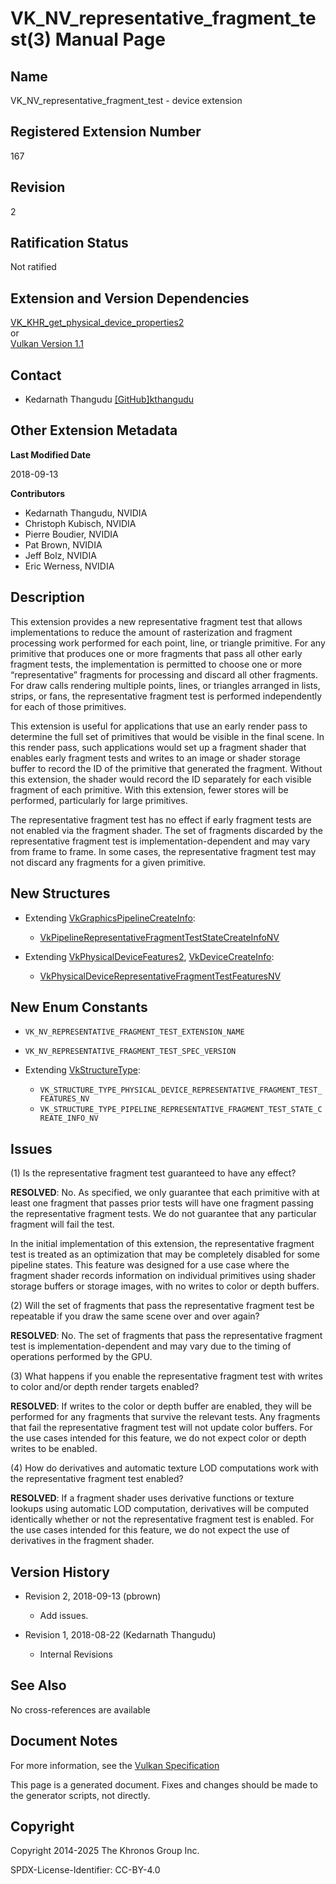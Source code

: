 # VK\_NV\_representative\_fragment\_test(3) Manual Page

## Name

VK\_NV\_representative\_fragment\_test - device extension



## [](#_registered_extension_number)Registered Extension Number

167

## [](#_revision)Revision

2

## [](#_ratification_status)Ratification Status

Not ratified

## [](#_extension_and_version_dependencies)Extension and Version Dependencies

[VK\_KHR\_get\_physical\_device\_properties2](https://registry.khronos.org/vulkan/specs/latest/man/html/VK_KHR_get_physical_device_properties2.html)  
or  
[Vulkan Version 1.1](#versions-1.1)

## [](#_contact)Contact

- Kedarnath Thangudu [\[GitHub\]kthangudu](https://github.com/KhronosGroup/Vulkan-Docs/issues/new?body=%5BVK_NV_representative_fragment_test%5D%20%40kthangudu%0A%2AHere%20describe%20the%20issue%20or%20question%20you%20have%20about%20the%20VK_NV_representative_fragment_test%20extension%2A)

## [](#_other_extension_metadata)Other Extension Metadata

**Last Modified Date**

2018-09-13

**Contributors**

- Kedarnath Thangudu, NVIDIA
- Christoph Kubisch, NVIDIA
- Pierre Boudier, NVIDIA
- Pat Brown, NVIDIA
- Jeff Bolz, NVIDIA
- Eric Werness, NVIDIA

## [](#_description)Description

This extension provides a new representative fragment test that allows implementations to reduce the amount of rasterization and fragment processing work performed for each point, line, or triangle primitive. For any primitive that produces one or more fragments that pass all other early fragment tests, the implementation is permitted to choose one or more “representative” fragments for processing and discard all other fragments. For draw calls rendering multiple points, lines, or triangles arranged in lists, strips, or fans, the representative fragment test is performed independently for each of those primitives.

This extension is useful for applications that use an early render pass to determine the full set of primitives that would be visible in the final scene. In this render pass, such applications would set up a fragment shader that enables early fragment tests and writes to an image or shader storage buffer to record the ID of the primitive that generated the fragment. Without this extension, the shader would record the ID separately for each visible fragment of each primitive. With this extension, fewer stores will be performed, particularly for large primitives.

The representative fragment test has no effect if early fragment tests are not enabled via the fragment shader. The set of fragments discarded by the representative fragment test is implementation-dependent and may vary from frame to frame. In some cases, the representative fragment test may not discard any fragments for a given primitive.

## [](#_new_structures)New Structures

- Extending [VkGraphicsPipelineCreateInfo](https://registry.khronos.org/vulkan/specs/latest/man/html/VkGraphicsPipelineCreateInfo.html):
  
  - [VkPipelineRepresentativeFragmentTestStateCreateInfoNV](https://registry.khronos.org/vulkan/specs/latest/man/html/VkPipelineRepresentativeFragmentTestStateCreateInfoNV.html)
- Extending [VkPhysicalDeviceFeatures2](https://registry.khronos.org/vulkan/specs/latest/man/html/VkPhysicalDeviceFeatures2.html), [VkDeviceCreateInfo](https://registry.khronos.org/vulkan/specs/latest/man/html/VkDeviceCreateInfo.html):
  
  - [VkPhysicalDeviceRepresentativeFragmentTestFeaturesNV](https://registry.khronos.org/vulkan/specs/latest/man/html/VkPhysicalDeviceRepresentativeFragmentTestFeaturesNV.html)

## [](#_new_enum_constants)New Enum Constants

- `VK_NV_REPRESENTATIVE_FRAGMENT_TEST_EXTENSION_NAME`
- `VK_NV_REPRESENTATIVE_FRAGMENT_TEST_SPEC_VERSION`
- Extending [VkStructureType](https://registry.khronos.org/vulkan/specs/latest/man/html/VkStructureType.html):
  
  - `VK_STRUCTURE_TYPE_PHYSICAL_DEVICE_REPRESENTATIVE_FRAGMENT_TEST_FEATURES_NV`
  - `VK_STRUCTURE_TYPE_PIPELINE_REPRESENTATIVE_FRAGMENT_TEST_STATE_CREATE_INFO_NV`

## [](#_issues)Issues

(1) Is the representative fragment test guaranteed to have any effect?

**RESOLVED**: No. As specified, we only guarantee that each primitive with at least one fragment that passes prior tests will have one fragment passing the representative fragment tests. We do not guarantee that any particular fragment will fail the test.

In the initial implementation of this extension, the representative fragment test is treated as an optimization that may be completely disabled for some pipeline states. This feature was designed for a use case where the fragment shader records information on individual primitives using shader storage buffers or storage images, with no writes to color or depth buffers.

(2) Will the set of fragments that pass the representative fragment test be repeatable if you draw the same scene over and over again?

**RESOLVED**: No. The set of fragments that pass the representative fragment test is implementation-dependent and may vary due to the timing of operations performed by the GPU.

(3) What happens if you enable the representative fragment test with writes to color and/or depth render targets enabled?

**RESOLVED**: If writes to the color or depth buffer are enabled, they will be performed for any fragments that survive the relevant tests. Any fragments that fail the representative fragment test will not update color buffers. For the use cases intended for this feature, we do not expect color or depth writes to be enabled.

(4) How do derivatives and automatic texture LOD computations work with the representative fragment test enabled?

**RESOLVED**: If a fragment shader uses derivative functions or texture lookups using automatic LOD computation, derivatives will be computed identically whether or not the representative fragment test is enabled. For the use cases intended for this feature, we do not expect the use of derivatives in the fragment shader.

## [](#_version_history)Version History

- Revision 2, 2018-09-13 (pbrown)
  
  - Add issues.
- Revision 1, 2018-08-22 (Kedarnath Thangudu)
  
  - Internal Revisions

## [](#_see_also)See Also

No cross-references are available

## [](#_document_notes)Document Notes

For more information, see the [Vulkan Specification](https://registry.khronos.org/vulkan/specs/latest/html/vkspec.html#VK_NV_representative_fragment_test)

This page is a generated document. Fixes and changes should be made to the generator scripts, not directly.

## [](#_copyright)Copyright

Copyright 2014-2025 The Khronos Group Inc.

SPDX-License-Identifier: CC-BY-4.0